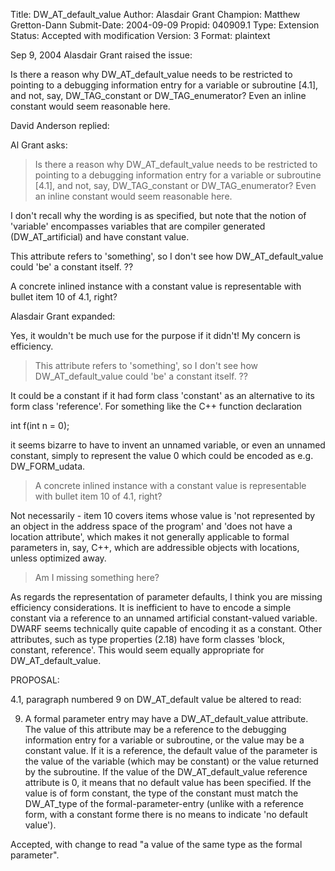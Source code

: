 Title:       DW_AT_default_value
Author:      Alasdair Grant
Champion:    Matthew Gretton-Dann
Submit-Date: 2004-09-09
Propid:      040909.1
Type:        Extension
Status:      Accepted with modification
Version:     3
Format:      plaintext

Sep 9, 2004 Alasdair Grant raised the issue:

Is there a reason why DW_AT_default_value needs to be restricted
to pointing to a debugging information entry for a variable or
subroutine [4.1], and not, say, DW_TAG_constant or DW_TAG_enumerator?
Even an inline constant would seem reasonable here.

David Anderson replied:

Al Grant asks:
>Is there a reason why DW_AT_default_value needs to be restricted
>to pointing to a debugging information entry for a variable or
>subroutine [4.1], and not, say, DW_TAG_constant or DW_TAG_enumerator?
>Even an inline constant would seem reasonable here.

I don't recall why the wording is
as specified, but note that the notion of 'variable' encompasses
variables that are compiler generated (DW_AT_artificial)
and have constant value.

This attribute refers to 'something', so I don't see
how DW_AT_default_value could 'be' a constant itself. ??


A concrete inlined instance with a constant value is
representable with bullet item 10 of 4.1, right?

Alasdair Grant expanded:

Yes, it wouldn't be much use for the purpose if it didn't!
My concern is efficiency.

> This attribute refers to 'something', so I don't see how
> DW_AT_default_value could 'be' a constant itself. ??

It could be a constant if it had form class 'constant' as an
alternative to its form class 'reference'.  For something like
the C++ function declaration

  int f(int n = 0);

it seems bizarre to have to invent an unnamed variable, or
even an unnamed constant, simply to represent the value 0
which could be encoded as e.g. DW_FORM_udata.

> A concrete inlined instance with a constant value is
> representable with bullet item 10 of 4.1, right?

Not necessarily - item 10 covers items whose value is 'not
represented by an object in the address space of the program'
and 'does not have a location attribute', which makes it not
generally applicable to formal parameters in, say, C++, which
are addressible objects with locations, unless optimized away.

> Am I missing something here?

As regards the representation of parameter defaults, I think
you are missing efficiency considerations.  It is inefficient
to have to encode a simple constant via a reference to an
unnamed artificial constant-valued variable.  DWARF seems
technically quite capable of encoding it as a constant.
Other attributes, such as type properties (2.18) have form
classes 'block, constant, reference'.  This would seem equally
appropriate for DW_AT_default_value.



PROPOSAL:

4.1, paragraph numbered 9 on DW_AT_default value be
altered to read:

9. A formal parameter entry may have a DW_AT_default_value
attribute. The value of this attribute  may be a reference to the
debugging information entry for a variable or subroutine, or
the value may be a constant value. If it is a reference, the
default value of the parameter is the value of the variable
(which may be constant) or the value returned by the
subroutine. If the value of the DW_AT_default_value reference attribute
is 0, it means that no default value has been specified.
If the value is of form constant, the type of the constant
must match the DW_AT_type of the formal-parameter-entry
(unlike with a reference form, with a constant forme
there is no means to indicate 'no default value').


Accepted, with change to read "a value of the same type 
as the formal parameter". 
